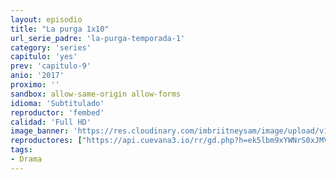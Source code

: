 ```yaml
---
layout: episodio
title: "La purga 1x10"
url_serie_padre: 'la-purga-temporada-1'
category: 'series'
capitulo: 'yes'
prev: 'capitulo-9'
anio: '2017'
proximo: ''
sandbox: allow-same-origin allow-forms
idioma: 'Subtitulado'
reproductor: 'fembed'
calidad: 'Full HD'
image_banner: 'https://res.cloudinary.com/imbriitneysam/image/upload/v1546545022/reason1-banner-min.jpg'
reproductores: ["https://api.cuevana3.io/rr/gd.php?h=ek5lbm9xYWNrS0xJMVp5b21KREk0dFBLbjVkaHhkRGdrOG1jbnBpUnhhS1ZybjFycXR2UHdNZllhMk9tcExIaHg5Um1oSTIxcE56RHkzMm5nOFdhMzZpU3FadVkyUT09"]
tags:
- Drama
---
```











